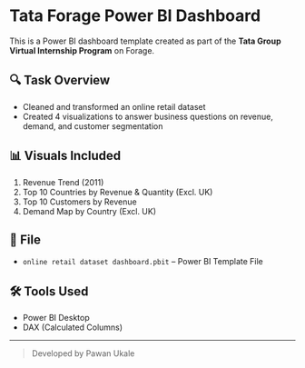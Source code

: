 # Tata Forage Power BI Dashboard

This is a Power BI dashboard template created as part of the **Tata Group Virtual Internship Program** on Forage.

## 🔍 Task Overview
- Cleaned and transformed an online retail dataset
- Created 4 visualizations to answer business questions on revenue, demand, and customer segmentation

## 📊 Visuals Included
1. Revenue Trend (2011)
2. Top 10 Countries by Revenue & Quantity (Excl. UK)
3. Top 10 Customers by Revenue
4. Demand Map by Country (Excl. UK)

## 🧾 File
- `online retail dataset dashboard.pbit` – Power BI Template File

## 🛠 Tools Used
- Power BI Desktop
- DAX (Calculated Columns)

---

> Developed by Pawan Ukale
